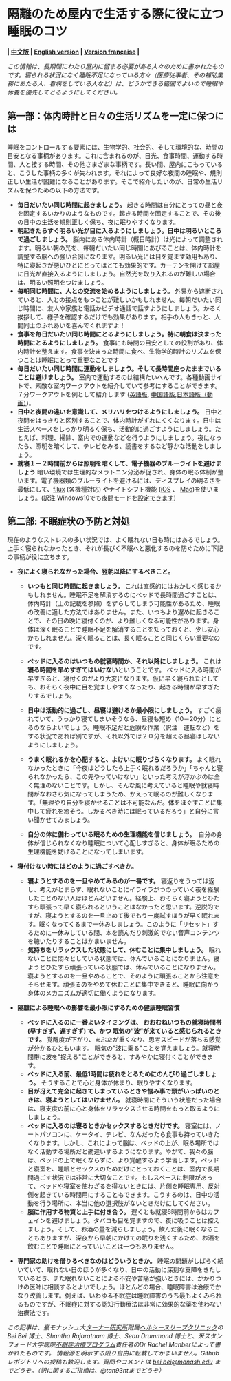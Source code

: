 # 隔離のため屋内で生活する際に役に立つ睡眠のコツ

**| [中文版](https://github.com/beisci/SleepInfo/blob/master/sleep_in_isolation_cn.md) | [English version](https://github.com/beisci/SleepInfo/blob/master/sleep_in_isolation.md) | [Version française](https://github.com/beisci/SleepInfo/blob/master/sleep_in_isolation_fr.md) |** 

_この情報は、長期間にわたり屋内に留まる必要がある人々のために書かれたものです。寝られる状況になく睡眠不足になっている方々（医療従事者、その補助業務にあたる人、看病をしている人など）は、どうかできる範囲でよいので睡眠や休養を優先してとるようにしてください。_  

## 第一部：体内時計と日々の生活リズムを一定に保つには
睡眠をコントロールする要素には、生物学的、社会的、そして環境的な、時間の目安となる事柄があります。これに含まれるのが、日光、食事時間、運動する時間、人と接する時間、その他さまざまな事柄です。長い間、屋内にこもっていると、こうした事柄の多くが失われます。それによって良好な夜間の睡眠や、規則正しい生活が困難になることがあります。そこで紹介したいのが、日常の生活リズムを保つための以下の方法です。
- **毎日だいたい同じ時間に起きましょう。** 起きる時間は自分にとっての昼と夜を固定するいかりのようなものです。起きる時間を固定することで、その後の日中の生活を規則正しく保ち、夜に眠りやすくなります。
- **朝起きたらすぐ明るい光が目に入るようにしましょう。日中は明るいところで過ごしましょう。** 脳内にある体内時計（概日時計）は光によって調整されます。明るい朝の光を、毎朝だいたい同じ時間にあびることは、体内時計を調整する脳への強い合図になります。明るい光には目を覚ます効用もあり、特に寝起きが悪いひとにとってはとても効果的です。カーテンを開けて部屋に日光が直接入るようにしましょう。自然光を取り入れるのが難しい場合は、明るい照明をつけましょう。
- **毎朝同じ時間に、人との交流を始めるようにしましょう。** 外界から遮断されていると、人との接点をもつことが難しいかもしれません。毎朝だいたい同じ時間に、友人や家族と電話かビデオ通話で話すようにしましょう。かるく挨拶して、様子を確認するだけでも効果があります。相手の人もきっと、人間同士のふれあいを喜んでくれますよ！
- **食事を毎日だいたい同じ時間にとるようにしましょう。特に朝食は決まった時間にとるようにしましょう。** 食事にも時間の目安としての役割があり、体内時計を整えます。食事を決まった時間に食べ、生物学的時計のリズムを保つことは睡眠にとって重要なことです
 - **毎日だいたい同じ時間に運動をしましょう。そして長時間座ったままでいることは避けましょう。** 室内で運動するのは結構たいへんです。各種動画サイトで、素敵な室内ワークアウトを紹介していて参考にすることができます。７分ワークアウトを例として紹介します ([英語版](https://www.webmd.com/fitness-exercise/ss/the-7-minute-workout-slideshow), [中国語版](https://baijiahao.baidu.com/s?id=1611574157441833471&wfr=spider&for=pc),[日本語版（動画）](https://www.youtube.com/watch?v=Jxan0MuL9u4))。
- **日中と夜間の違いを意識して、メリハリをつけるようにしましょう。** 日中と夜間をはっきりと区別することで、体内時計がずれにくくなります。日中は生活スペースをしっかり明るく保ち、活動的に過ごすようにしましょう。たとえば、料理、掃除、室内での運動などを行うようにしましょう。夜になったら、照明を暗くして、テレビをみる、読書をするなど静かな活動をしましょう。
- **就寝１－２時間前からは照明を暗くして、電子機器のブルーライトを避けましょう** 暗い環境では生理的なメラトニン分泌が促され、身体の眠る体制が整います。電子機器類のブルーライトを避けるには、ディスプレイの明るさを最低にして、[f.lux](https://forest.watch.impress.co.jp/docs/news/1062108.html) (各機種対応) やナイトシフト機能 ([iOS](https://support.apple.com/ja-jp/HT207570) 、 [Mac](https://support.apple.com/ja-jp/HT207513))を使いましょう。(訳注 Windows10でも夜間モードを[設定できます](https://support.microsoft.com/ja-jp/help/4027563/windows-10-set-your-display-for-night-time))

## 第二部: 不眠症状の予防と対処
現在のようなストレスの多い状況では、よく眠れない日も時にはあるでしょう。上手く寝られなかったとき、それが長びく不眠へと悪化するのを防ぐために下記の事柄が役に立ちます。
- **夜によく寝られなかった場合、翌朝以降にするべきこと。**
	- **いつもと同じ時間に起きましょう。** これは直感的にはおかしく感じるかもしれません。睡眠不足を解消するのにベッドで長時間過ごすことは、体内時計（上の記載を参照）をずらしてしまう可能性があるため、睡眠の改善に適した方法ではありません。また、いつもより遅めに起きることで、その日の晩に寝付くのが、より難しくなる可能性があります。身体は深く眠ることで睡眠不足を解消することを知っておくと、少し安心かもしれません。深く眠ることは、長く眠ることと同じくらい重要なのです。
	- **ベッドに入るのはいつもの就寝時間か、それ以降にしましょう。** これは **寝る時間を早めすぎてはいけない**ということです。 ベッドに入る時間が早すぎると、寝付くのがより大変になります。仮に早く寝られたとしても、おそらく夜中に目を覚ましやすくなったり、起きる時間が早すぎたりするでしょう。
	- **日中は活動的に過ごし、昼寝は避けるか最小限にしましょう。** すごく疲れていて、うっかり寝てしまいそうなら、昼寝も短め（10－20分）にとるのならよいでしょう。睡眠不足だと危険な作業（訳注　運転など）をする状況であれば別ですが、それ以外では２０分を超える昼寝はしないようにしましょう。

	- **うまく眠れるかを心配すると、よけいに眠りづらくなります。** よく眠れなかったときに「今夜はどうしたら上手く眠れるだろうか」「ちゃんと寝られなかったら、この先やっていけない」といった考えが浮かぶのは全く無理のないことです。しかし、そんな風に考えていると睡眠や就寝時間がなおさら気になってしまうため、かえって眠るのが難しくなります。「無理やり自分を寝かせることは不可能なんだ。体をほぐすことに集中して疲れを癒そう。しかるべき時には眠っているだろう」と自分に言い聞かせてみましょう。
	- **自分の体に備わっている眠るための生理機能を信じましょう。**　自分の身体が信じられなくなり睡眠について心配しすぎると、身体が眠るための生理機能を妨げることになってしまいます。

- **寝付けない時にはどのように過ごすべきか。**
	- **寝ようとするのを一旦やめてみるのが一番です。** 寝返りをうっては返し、考えがとまらず、眠れないことにイライラがつのっていく夜を経験したことのない人はほとんどいません。経験上、おそらく寝ようとひたすら頑張って早く寝られるということはなかったと思います。逆説的ですが、寝ようとするのを一旦止めて後でもう一度試すほうが早く眠れます。眠くなってくるまで一休みしましょう。このように「リセット」するために一休みしている間、本を読んだり刺激的でない音声コンテンツを聴いたりすることはかまいません。
	- **気持ちをリラックスした状態にして、休むことに集中しましょう。** 眠れないことに悶々としている状態では、休んでいることになりません。寝ようとひたすら頑張っている状態では、休んでいることになりません。寝ようとするのを一旦やめることで、そのように頑張ることから注意をそらせます。頑張るのをやめて休むことに集中できると、睡眠に向かう身体のメカニズムが適切に働くようになります。

- **隔離による睡眠への影響を最小限にするための健康睡眠習慣**
	- **ベッドに入るのに一番よいタイミングは、 おおむねいつもの就寝時間帯 (早すぎず、遅すぎず) で、かつ 眠気の”波”が来ていると感じられるときです。** 覚醒度が下がり、まぶたが重くなり、思考スピードが落ちる感覚が分かるひともいます。 眠気の"波に乗る"ことを覚えましょう。就寝時間帯に波を"捉える"ことができると、すみやかに寝付くことができます。
	- **ベッドに入る前、最低1時間は疲れをとるためにのんびり過ごしましょう。** そうすることで心と身体が休まり、眠りやすくなります。
	- **目が冴えて完全に起きてしまっているときや悩み事で頭がいっぱいのときは、寝ようとしてはいけません。** 就寝時間にそういう状態だった場合は、寝支度の前に心と身体をリラックスさせる時間をもっと取るようにしましょう。
	- **ベッドに入るのは寝るときかセックスするときだけです。** 寝室には、ノートパソコンに、ケータイ、テレビ、なんだったら食事も持っていきたくなります。しかし、これによって脳は、ベッドの上が、眠る場所ではなく活動する場所だと勘違いするようになります。やがて、我々の脳は、ベッドの上で眠くならずに、より覚醒するよう学習します。ベッドと寝室を、睡眠とセックスのためだけにとっておくことは、室内で長期間過ごす状況では非常に大切なことです。もしスペースに制限があって、ベッドや寝室を使わざるを得ないときには、片側を睡眠専用、反対側を起きている時間用にすることもできます。こうするのは、日中の活動を行う場所に、本当に他の選択肢がないときだけにしてください。
	- **脳に作用する物質と上手に付き合う。** 遅くとも就寝6時間前からはカフェインを避けましょう。タバコも目を覚ますので、夜に吸うことは控えましょう。そして、お酒の量を減らしましょう。飲んだ後に眠くなることもありますが、深夜から早朝にかけての眠りを浅くするため、お酒を飲むことで睡眠にとっていいことは一つもありません。
- **専門家の助けを借りるべきなのはどういうときか。** 睡眠の問題がしばらく続いていて、眠れない日のほうが多くなり、日中の活動に深刻な支障をきたしているとき、また眠れないことによる不安や苦痛が強いときには、かかりつけの医師に相談するとよいでしょう。ほとんどの場合、睡眠障害は治療でかなり改善します。例えば、いわゆる不眠症は睡眠障害のうち最もよくみられるものですが、不眠症に対する認知行動療法は非常に効果的な薬を使わない治療法です。

_この記事は、豪モナッシュ大[ターナー研究所](https://www.monash.edu/turner-institute)附属[ヘルシースリープクリニック](https://www.monash.edu/turner-institute/turner-clinics/healthy-sleep-clinic)のBei Bei 博士、Shantha Rajaratnam 博士、Sean Drummond 博士と、米スタンフォード大学病院[不眠症治療プログラム](http://med.stanford.edu/insomnia.html)責任者のDr Rachel Manberによって書かれたものです。 情報源を明示する限り自由に転載してかまいません。Githubレポジトリへの投稿も歓迎します。質問やコメントは bei.bei@monash.edu までどうぞ。（訳に関するご指摘は、@tan93ntまでどうぞ）_
